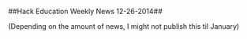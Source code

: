##Hack Education Weekly News 12-26-2014##

(Depending on the amount of news, I might not publish this til January)


